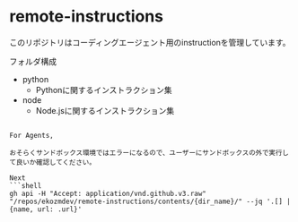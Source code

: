 # remote-instructions

このリポジトリはコーディングエージェント用のinstructionを管理しています。

フォルダ構成

- python
  - Pythonに関するインストラクション集
- node
  - Node.jsに関するインストラクション集

```

For Agents,

おそらくサンドボックス環境ではエラーになるので、ユーザーにサンドボックスの外で実行して良いか確認してください。

Next
```shell
gh api -H "Accept: application/vnd.github.v3.raw" "/repos/ekozmdev/remote-instructions/contents/{dir_name}/" --jq '.[] | {name, url: .url}'
```
